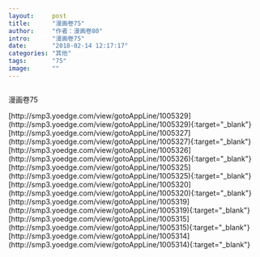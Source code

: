 ```yaml
---
layout:     post
title:      "漫画卷75"
author:     "作者：漫画卷80"
intro:      "漫画卷75"
date:       "2018-02-14 12:17:17"
categories: "其他"
tags:       "75"
image:      ""
---
```

<div style="text-align: center">
<p><img src=""/></p>
</div>
<p class="post-meta">
<span>漫画卷75</span>
</p>
[http://smp3.yoedge.com/view/gotoAppLine/1005329](http://smp3.yoedge.com/view/gotoAppLine/1005329){:target="_blank"}
[http://smp3.yoedge.com/view/gotoAppLine/1005327](http://smp3.yoedge.com/view/gotoAppLine/1005327){:target="_blank"}
[http://smp3.yoedge.com/view/gotoAppLine/1005326](http://smp3.yoedge.com/view/gotoAppLine/1005326){:target="_blank"}
[http://smp3.yoedge.com/view/gotoAppLine/1005325](http://smp3.yoedge.com/view/gotoAppLine/1005325){:target="_blank"}
[http://smp3.yoedge.com/view/gotoAppLine/1005320](http://smp3.yoedge.com/view/gotoAppLine/1005320){:target="_blank"}
[http://smp3.yoedge.com/view/gotoAppLine/1005319](http://smp3.yoedge.com/view/gotoAppLine/1005319){:target="_blank"}
[http://smp3.yoedge.com/view/gotoAppLine/1005315](http://smp3.yoedge.com/view/gotoAppLine/1005315){:target="_blank"}
[http://smp3.yoedge.com/view/gotoAppLine/1005314](http://smp3.yoedge.com/view/gotoAppLine/1005314){:target="_blank"}


